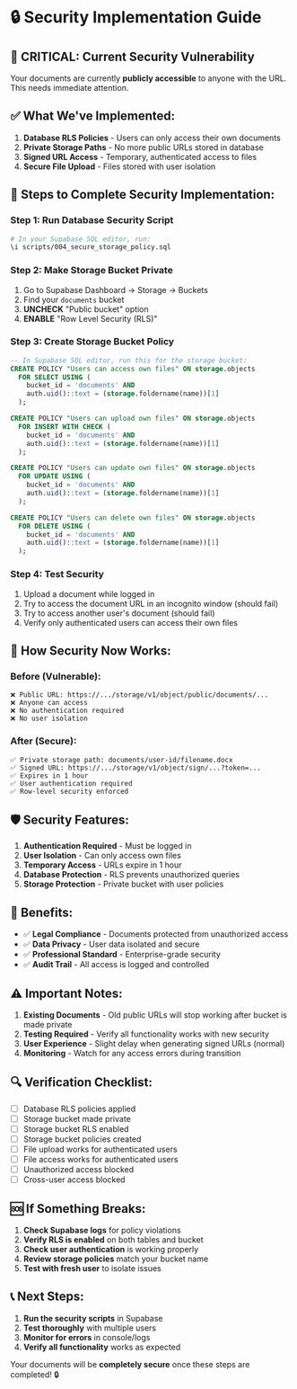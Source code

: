 # 🔒 Security Implementation Guide

## 🚨 **CRITICAL: Current Security Vulnerability**

Your documents are currently **publicly accessible** to anyone with the URL. This needs immediate attention.

## ✅ **What We've Implemented:**

1. **Database RLS Policies** - Users can only access their own documents
2. **Private Storage Paths** - No more public URLs stored in database
3. **Signed URL Access** - Temporary, authenticated access to files
4. **Secure File Upload** - Files stored with user isolation

## 🔧 **Steps to Complete Security Implementation:**

### **Step 1: Run Database Security Script**
```bash
# In your Supabase SQL editor, run:
\i scripts/004_secure_storage_policy.sql
```

### **Step 2: Make Storage Bucket Private**
1. Go to Supabase Dashboard → Storage → Buckets
2. Find your `documents` bucket
3. **UNCHECK** "Public bucket" option
4. **ENABLE** "Row Level Security (RLS)"

### **Step 3: Create Storage Bucket Policy**
```sql
-- In Supabase SQL editor, run this for the storage bucket:
CREATE POLICY "Users can access own files" ON storage.objects
  FOR SELECT USING (
    bucket_id = 'documents' AND 
    auth.uid()::text = (storage.foldername(name))[1]
  );

CREATE POLICY "Users can upload own files" ON storage.objects
  FOR INSERT WITH CHECK (
    bucket_id = 'documents' AND 
    auth.uid()::text = (storage.foldername(name))[1]
  );

CREATE POLICY "Users can update own files" ON storage.objects
  FOR UPDATE USING (
    bucket_id = 'documents' AND 
    auth.uid()::text = (storage.foldername(name))[1]
  );

CREATE POLICY "Users can delete own files" ON storage.objects
  FOR DELETE USING (
    bucket_id = 'documents' AND 
    auth.uid()::text = (storage.foldername(name))[1]
  );
```

### **Step 4: Test Security**
1. Upload a document while logged in
2. Try to access the document URL in an incognito window (should fail)
3. Try to access another user's document (should fail)
4. Verify only authenticated users can access their own files

## 🔐 **How Security Now Works:**

### **Before (Vulnerable):**
```
❌ Public URL: https://.../storage/v1/object/public/documents/...
❌ Anyone can access
❌ No authentication required
❌ No user isolation
```

### **After (Secure):**
```
✅ Private storage path: documents/user-id/filename.docx
✅ Signed URL: https://.../storage/v1/object/sign/...?token=...
✅ Expires in 1 hour
✅ User authentication required
✅ Row-level security enforced
```

## 🛡️ **Security Features:**

1. **Authentication Required** - Must be logged in
2. **User Isolation** - Can only access own files
3. **Temporary Access** - URLs expire in 1 hour
4. **Database Protection** - RLS prevents unauthorized queries
5. **Storage Protection** - Private bucket with user policies

## 🚀 **Benefits:**

- ✅ **Legal Compliance** - Documents protected from unauthorized access
- ✅ **Data Privacy** - User data isolated and secure
- ✅ **Professional Standard** - Enterprise-grade security
- ✅ **Audit Trail** - All access is logged and controlled

## ⚠️ **Important Notes:**

1. **Existing Documents** - Old public URLs will stop working after bucket is made private
2. **Testing Required** - Verify all functionality works with new security
3. **User Experience** - Slight delay when generating signed URLs (normal)
4. **Monitoring** - Watch for any access errors during transition

## 🔍 **Verification Checklist:**

- [ ] Database RLS policies applied
- [ ] Storage bucket made private
- [ ] Storage bucket RLS enabled
- [ ] Storage bucket policies created
- [ ] File upload works for authenticated users
- [ ] File access works for authenticated users
- [ ] Unauthorized access blocked
- [ ] Cross-user access blocked

## 🆘 **If Something Breaks:**

1. **Check Supabase logs** for policy violations
2. **Verify RLS is enabled** on both tables and bucket
3. **Check user authentication** is working properly
4. **Review storage policies** match your bucket name
5. **Test with fresh user** to isolate issues

## 📞 **Next Steps:**

1. **Run the security scripts** in Supabase
2. **Test thoroughly** with multiple users
3. **Monitor for errors** in console/logs
4. **Verify all functionality** works as expected

Your documents will be **completely secure** once these steps are completed! 🔒
